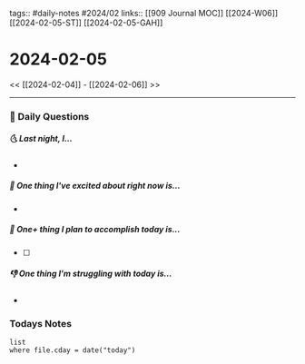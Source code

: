 tags:: #daily-notes #2024/02 
links:: [[909 Journal MOC]] [[2024-W06]] [[2024-02-05-ST]] [[2024-02-05-GAH]]
# 2024-02-05

<< [[2024-02-04]] - [[2024-02-06]] >>

---
### 📅 Daily Questions
##### 🌜 Last night, I...
- 

##### 🙌 One thing I've excited about right now is...
- 

##### 🚀 One+ thing I plan to accomplish today is...
- [ ] 

##### 👎 One thing I'm struggling with today is...
- 

### Todays Notes
```dataview
list 
where file.cday = date("today")
```